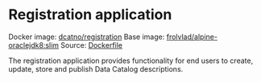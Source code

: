 # Registration application

Docker image: [dcatno/registration](https://hub.docker.com/r/dcatno/registration/)
Base image: [frolvlad/alpine-oraclejdk8:slim]()
Source: [Dockerfile]()

The registration application provides functionality for end users to create, update, store
and publish Data Catalog descriptions.

